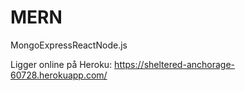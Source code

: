 # MERN
MongoExpressReactNode.js


Ligger online på Heroku: https://sheltered-anchorage-60728.herokuapp.com/
